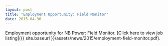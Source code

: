 ```yaml
---
layout: post
title: "Employment Opportunity: Field Monitor"
date: 2015-04-30
---
```


Employment opportunity for NB Power: Field Monitor. [Click here to view job listing]({{ site.baseurl }}/assets/news/2015/employment-field-monitor.pdf).